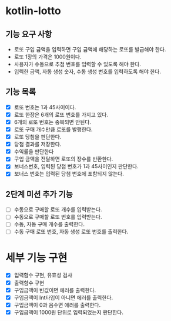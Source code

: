 # kotlin-lotto

## 기능 요구 사항

- 로또 구입 금액을 입력하면 구입 금액에 해당하는 로또를 발급해야 한다.
- 로또 1장의 가격은 1000원이다.
- 사용자가 수동으로 추첨 번호를 입력할 수 있도록 해야 한다.
- 입력한 금액, 자동 생성 숫자, 수동 생성 번호를 입력하도록 해야 한다.

## 기능 목록

- [x] 로또 번호는 1과 45사이이다.
- [x] 로또 한장은 6개의 로또 번호를 가지고 있다.
- [x] 6개의 로또 번호는 중복되면 안된다.
- [x] 로또 구매 개수만큼 로또를 발행한다.
- [x] 로또 당첨을 판단한다.
- [x] 당첨 결과를 저장한다.
- [x] 수익률을 판단한다
- [x] 구입 금액을 전달하면 로또의 장수를 반환한다.
- [x] 보너스번호, 입력된 당첨 번호가 1과 45사이인지 판단한다.
- [x] 보너스 번호는 입력된 당첨 번호에 포함되지 않는다.

## 2단계 미션 추가 기능

- [ ] 수동으로 구매할 로또 개수를 입력받는다.
- [ ] 수동으로 구매할 로또 번호를 입력받는다.
- [ ] 수동, 자동 구매 개수를 출력한다.
- [ ] 수동 구매 로또 번호, 자동 생성 로또 번호를 출력한다.

# 세부 기능 구현

- [x] 입력함수 구현, 유효성 검사
- [x] 출력함수 구현
- [x] 구입금액이 빈값이면 에러를 출력한다.
- [x] 구입금액이 Int타입이 아니면 에러를 출력한다.
- [x] 구입금액이 0과 음수면 에러를 출력한다.
- [x] 구입금액이 1000원 단위로 입력되었는지 판단한다.